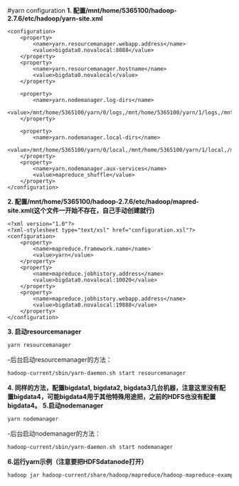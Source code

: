 #yarn configuration
**1. 配置/mnt/home/5365100/hadoop-2.7.6/etc/hadoop/yarn-site.xml**
```
<configuration>
    <property>
        <name>yarn.resourcemanager.webapp.address</name>
        <value>bigdata0.novalocal:8088</value>
    </property>
    <property>
        <name>yarn.resourcemanager.hostname</name>
        <value>bigdata0.novalocal</value>
    </property>

    <property>
        <name>yarn.nodemanager.log-dirs</name>
        <value>/mnt/home/5365100/yarn/0/logs,/mnt/home/5365100/yarn/1/logs,/mnt/home/5365100/yarn/2/logs</value>
    </property>

    <property>
        <name>yarn.nodemanager.local-dirs</name>
        <value>/mnt/home/5365100/yarn/0/local,/mnt/home/5365100/yarn/1/local,/mnt/home/5365100/yarn/2/local</value>
    </property>
    <property>
        <name>yarn.nodemanager.aux-services</name>
        <value>mapreduce_shuffle</value>
    </property>
</configuration>
```

**2. 配置/mnt/home/5365100/hadoop-2.7.6/etc/hadoop/mapred-site.xml(这个文件一开始不存在，自己手动创建就行)**
```
<?xml version="1.0"?>
<?xml-stylesheet type="text/xsl" href="configuration.xsl"?>
<configuration>
    <property>
        <name>mapreduce.framework.name</name>
        <value>yarn</value>
    </property>
    <property>
        <name>mapreduce.jobhistory.address</name>
        <value>bigdata0.novalocal:10020</value>
    </property>
    <property>
        <name>mapreduce.jobhistory.webapp.address</name>
        <value>bigdata0.novalocal:19888</value>
    </property>
</configuration>
```

**3. 启动resourcemanager**
```bash
yarn resourcemanager
```
-后台启动resourcemanager的方法：
```bash
hadoop-current/sbin/yarn-daemon.sh start resourcemanager
```
**4. 同样的方法，配置bigdata1, bigdata2, bigdata3几台机器，注意这里没有配置bigdata4，可能bigdata4用于其他特殊用途把，之前的HDFS也没有配置bigdata4。**
**5.启动nodemanager**
```bash
yarn nodemanager
```
-后台启动nodemanager的方法：
```bash
hadoop-current/sbin/yarn-daemon.sh start nodemanager
```
**6.运行yarn示例（注意要把HDFSdatanode打开）**
```bash
hadoop jar hadoop-current/share/hadoop/mapreduce/hadoop-mapreduce-examples-2.7.6.jar pi 5 10
```
